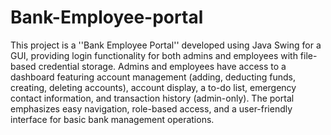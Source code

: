 # Bank-Employee-portal

This project is a ''Bank Employee Portal'' developed using Java Swing for a GUI, providing login functionality for both admins and employees with file-based credential storage. Admins and employees have access to a dashboard featuring account management (adding, deducting funds, creating, deleting accounts), account display, a to-do list, emergency contact information, and transaction history (admin-only). The portal emphasizes easy navigation, role-based access, and a user-friendly interface for basic bank management operations.
